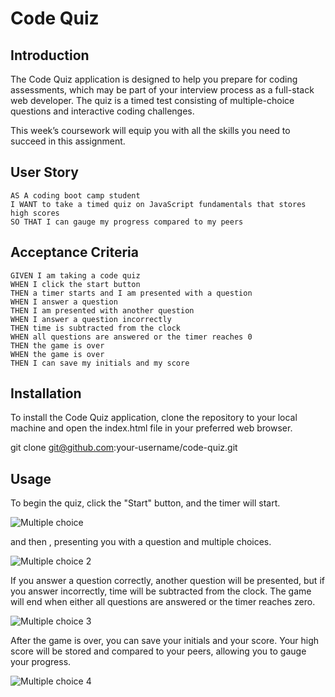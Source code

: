 # Code Quiz

## Introduction 

The Code Quiz application is designed to help you prepare for coding assessments, which may be part of your interview process as a full-stack web developer. The quiz is a timed test consisting of multiple-choice questions and interactive coding challenges.

This week’s coursework will equip you with all the skills you need to succeed in this assignment.

## User Story

```
AS A coding boot camp student
I WANT to take a timed quiz on JavaScript fundamentals that stores high scores
SO THAT I can gauge my progress compared to my peers
```

## Acceptance Criteria

```
GIVEN I am taking a code quiz
WHEN I click the start button
THEN a timer starts and I am presented with a question
WHEN I answer a question
THEN I am presented with another question
WHEN I answer a question incorrectly
THEN time is subtracted from the clock
WHEN all questions are answered or the timer reaches 0
THEN the game is over
WHEN the game is over
THEN I can save my initials and my score
```

## Installation
To install the Code Quiz application, clone the repository to your local machine and open the index.html file in your preferred web browser.

git clone git@github.com:your-username/code-quiz.git

## Usage
To begin the quiz, click the "Start" button, and the timer will start.

![Multiple choice](https://user-images.githubusercontent.com/124220654/225842868-907718b6-4539-45ab-9c27-b6b1bb6f2507.jpg)


and then , presenting you with a question and multiple choices.

![Multiple choice 2](https://user-images.githubusercontent.com/124220654/225842950-7acab3ad-0c74-46bb-9119-de7bdc0982c2.jpg)


If you answer a question correctly, another question will be presented, but if you answer incorrectly, time will be subtracted from the clock. The game will end when either all questions are answered or the timer reaches zero. 

![Multiple choice 3](https://user-images.githubusercontent.com/124220654/225843391-739652b5-cf3b-4249-83e5-f50f8f18c96d.jpg)


After the game is over, you can save your initials and your score. Your high score will be stored and compared to your peers, allowing you to gauge your progress.

![Multiple choice 4](https://user-images.githubusercontent.com/124220654/225844377-c6977ddd-0acc-49ac-bad8-435a1473c610.jpg)





